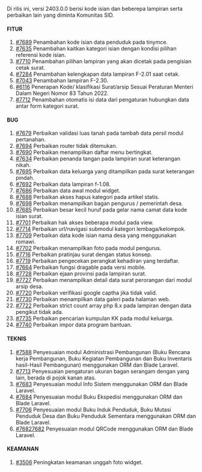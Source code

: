 Di rilis ini, versi 2403.0.0 berisi kode isian dan beberepa lampiran serta perbaikan lain yang diminta Komunitas SID.

#### FITUR

1. [#7689](https://github.com/OpenSID/OpenSID/issues/7689) Penambahan kode isian data penduduk pada tinymce.
2. [#7635](https://github.com/OpenSID/OpenSID/issues/7635) Penambahan kaitkan kategori isian dengan kondisi pilihan referensi kode isian.
3. [#7710](https://github.com/OpenSID/OpenSID/issues/7710) Penambahan pilihan lampiran yang akan dicetak pada pengisian cetak surat.
4. [#7284](https://github.com/OpenSID/OpenSID/issues/7284) Penambahan kelengkapan data lampiran F-2.01 saat cetak.
5. [#7043](https://github.com/OpenSID/OpenSID/issues/7043) Penambahan lampiran F-2.30.
6. [#6116](https://github.com/OpenSID/OpenSID/issues/6116) Penerapan Kode/ klasifikasi Surat/arsip Sesuai Peraturan Menteri Dalam Negeri Nomor 83 Tahun 2022.
6. [#7712](https://github.com/OpenSID/OpenSID/issues/7712) Penambahan otomatis isi data dari pengaturan hubungkan data antar form kategori surat.


#### BUG

1. [#7679](https://github.com/OpenSID/OpenSID/issues/7679) Perbaikan validasi luas tanah pada tambah data persil modul pertanahan.
2. [#7694](https://github.com/OpenSID/OpenSID/issues/7694) Perbaikan router tidak ditemukan.
3. [#7690](https://github.com/OpenSID/OpenSID/issues/7690) Perbaikan menampilkan daftar menu bertingkat.
4. [#7634](https://github.com/OpenSID/OpenSID/issues/7634) Perbaikan penanda tangan pada lampiran surat keterangan nikah.
5. [#7695](https://github.com/OpenSID/OpenSID/issues/7695) Perbaikan data keluarga yang ditampilkan pada surat keterangan pindah.
6. [#7692](https://github.com/OpenSID/OpenSID/issues/7692) Perbaikan data lampiran f-1.08.
7. [#7686](https://github.com/OpenSID/OpenSID/issues/7686) Perbaikan data awal modul widget.
8. [#7688](https://github.com/OpenSID/OpenSID/issues/7688) Perbaikan akses hapus kategori pada artikel statis.
9. [#7698](https://github.com/OpenSID/OpenSID/issues/7698) Perbaikan menampilkan bagan pengurus / pemerintah desa.
10. [#7685](https://github.com/OpenSID/OpenSID/issues/7685) Perbaikan besar kecil huruf pada gelar nama camat data kode isian surat.
11. [#7701](https://github.com/OpenSID/OpenSID/issues/7701) Perbaikan hak akses beberapa modul pada view.
12. [#7714](https://github.com/OpenSID/OpenSID/issues/7714) Perbaikan url/navigasi submodul kategori lembaga/kelompok.
13. [#7709](https://github.com/OpenSID/OpenSID/issues/7709) Perbaikan data kode isian nama desa yang menggunakan romawi.
14. [#7702](https://github.com/OpenSID/OpenSID/issues/7702) Perbaikan menampilkan foto pada modul pengurus.
15. [#7716](https://github.com/OpenSID/OpenSID/issues/7716) Perbaikan pratinjau surat dengan status konsep.
16. [#7719](https://github.com/OpenSID/OpenSID/issues/7719) Perbaikan pengecekan perangkat kehadiran yang terdaftar.
17. [#7664](https://github.com/OpenSID/OpenSID/issues/7664) Perbaikan fungsi dragable pada versi mobile.
18. [#7728](https://github.com/OpenSID/OpenSID/issues/7728) Perbaikan ejaan provinsi pada lampiran surat.
19. [#7727](https://github.com/OpenSID/OpenSID/issues/7727) Perbaikan menampilkan detail data surat perorangan dari modul arsip desa.
20. [#7720](https://github.com/OpenSID/OpenSID/issues/7720) Perbaikan verifikasi google captha jika tidak valid.
21. [#7730](https://github.com/OpenSID/OpenSID/issues/7730) Perbaikan menampilkan data galeri pada halaman web.
22. [#7722](https://github.com/OpenSID/OpenSID/issues/7722) Perbaikan strict count array php 8.x pada lampiran dengan data pengikut tidak ada.
22. [#7735](https://github.com/OpenSID/OpenSID/issues/7735) Perbaikan pencarian kumpulan KK pada modul keluarga.
23. [#7740](https://github.com/OpenSID/OpenSID/issues/7740) Perbaikan impor data program bantuan.


#### TEKNIS

1. [#7588](https://github.com/OpenSID/OpenSID/issues/7588) Penyesuaian modul Administrasi Pembangunan (Buku Rencana kerja Pembangunan, Buku Kegiatan Pembangunan dan Buku Inventaris hasil-Hasil Pembangunan) menggunakan ORM dan Blade Laravel.
2. [#7713](https://github.com/OpenSID/OpenSID/issues/7713) Penyesuaian pengaturan ukuran bagan serangam dengan yang lain, berada di pojok kanan atas.
3. [#7683](https://github.com/OpenSID/OpenSID/issues/7683) Penyesuaian modul Info Sistem menggunakan ORM dan Blade Laravel.
4. [#7684](https://github.com/OpenSID/OpenSID/issues/7684) Penyesuaian modul Buku Ekspedisi menggunakan ORM dan Blade Laravel.
5. [#7706](https://github.com/OpenSID/OpenSID/issues/7706) Penyesuaian modul Buku Induk Penduduk, Buku Mutasi Penduduk Desa dan Buku Penduduk Sementara menggunakan ORM dan Blade Laravel.
6. [#76827682](https://github.com/OpenSID/OpenSID/issues/76827682) Penyesuaian modul QRCode menggunakan ORM dan Blade Laravel.


#### KEAMANAN

1. [#3506](https://github.com/OpenSID/premium/issues/3506) Peningkatan keamanan unggah foto widget.
